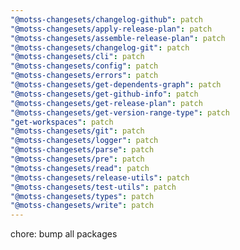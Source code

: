```yaml
---
"@motss-changesets/changelog-github": patch
"@motss-changesets/apply-release-plan": patch
"@motss-changesets/assemble-release-plan": patch
"@motss-changesets/changelog-git": patch
"@motss-changesets/cli": patch
"@motss-changesets/config": patch
"@motss-changesets/errors": patch
"@motss-changesets/get-dependents-graph": patch
"@motss-changesets/get-github-info": patch
"@motss-changesets/get-release-plan": patch
"@motss-changesets/get-version-range-type": patch
"get-workspaces": patch
"@motss-changesets/git": patch
"@motss-changesets/logger": patch
"@motss-changesets/parse": patch
"@motss-changesets/pre": patch
"@motss-changesets/read": patch
"@motss-changesets/release-utils": patch
"@motss-changesets/test-utils": patch
"@motss-changesets/types": patch
"@motss-changesets/write": patch
---
```


chore: bump all packages
